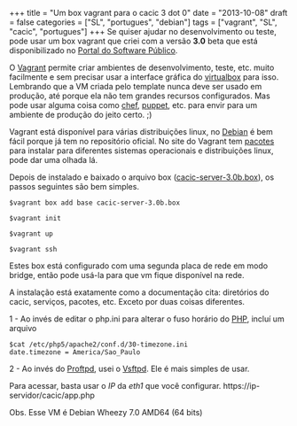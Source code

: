 +++
title = "Um box vagrant para o cacic 3 dot 0"
date = "2013-10-08"
draft = false
categories = ["SL", "portugues", "debian"]
tags = ["vagrant", "SL", "cacic", "portugues"]
+++
Se quiser ajudar no desenvolvimento ou teste, pode usar um box vagrant
que criei com a versão **3.0** beta que está disponibilizado no [Portal
do Software Público](https://www.softwarepublico.gov.br/).

O [Vagrant](https://www.vagrantup.com/) permite criar ambientes de
desenvolvimento, teste, etc. muito facilmente e sem precisar usar a
interface gráfica do [virtualbox](https://www.virtualbox.org/) para
isso. Lembrando que a VM criada pelo template nunca deve ser usado em
produção, até porque ela não tem grandes recursos configurados. Mas pode
usar alguma coisa como [chef](https://www.opscode.com/chef/),
[puppet](https://puppetlabs.com/), etc. para envir para um ambiente de
produção do jeito certo. ;)

Vagrant está disponível para várias distribuições linux, no
[Debian](https://www.debian.org/) é bem fácil porque já tem no
repositório oficial. No site do Vagrant tem
[pacotes](https://downloads.vagrantup.com/tags/v1.3.4) para instalar para
diferentes sistemas operacionais e distribuições linux, pode dar uma
olhada lá.

Depois de instalado e baixado o arquivo box
([cacic-server-3.0b.box](https://www.softwarepublico.gov.br/dotlrn/clubs/cacic/forums/message-view?message_id=78489902)),
os passos seguintes são bem simples.

```
$vagrant box add base cacic-server-3.0b.box

$vagrant init

$vagrant up

$vagrant ssh
```

Estes box está configurado com uma segunda placa de rede em modo bridge,
então pode usá-la para que vm fique disponível na rede.

A instalação está exatamente como a documentação cita: diretórios do
cacic, serviços, pacotes, etc. Exceto por duas coisas diferentes.

1 - Ao invés de editar o php.ini para alterar o fuso horário do
[PHP](https://www.php.net), incluí um arquivo

```
$cat /etc/php5/apache2/conf.d/30-timezone.ini
date.timezone = America/Sao_Paulo
```

2 - Ao invés do [Proftpd](https://www.proftpd.org/), usei o
[Vsftpd](https://vsftpd.beasts.org/). Ele é mais simples de usar.

Para acessar, basta usar o *IP* da *eth1* que você configurar.
https://ip-servidor/cacic/app.php

Obs. Esse VM é Debian Wheezy 7.0 AMD64 (64 bits)
